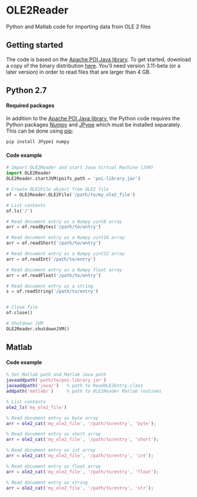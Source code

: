 OLE2Reader
==========

Python and Matlab code for importing data from OLE 2 files


Getting started
---------------
The code is based on the [Apache POI Java library](http://poi.apache.org). To get started, download a copy of the binary distribution [here](http://poi.apache.org/download.html). You'll need version 3.11-beta (or a later version) in order to read files that are larger than 4 GB.


Python 2.7
---------------

#### Required packages
In addition to the [Apache POI Java library](http://poi.apache.org), the Python code requires the Python packages [Numpy](http://www.numpy.org) and [JPype](https://github.com/originell/jpype) which must be installed separately. This can be done using [pip](https://github.com/pypa/pip):

```bash
pip install JPype1 numpy
```

#### Code example
```python
# Import OLE2Reader and start Java Virtual Machine (JVM)
import OLE2Reader
OLE2Reader.startJVM(poifs_path = 'poi-library.jar')

# Create OLE2File object from OLE2 file
of = OLE2Reader.OLE2File('/path/to/my_ole2_file')

# List contents
of.ls('/')    

# Read document entry as a Numpy uint8 array
arr = of.readBytes('/path/to/entry')

# Read document entry as a Numpy uint16 array
arr = of.readShort('/path/to/entry')

# Read document entry as a Numpy uint32 array
arr = of.readInt('/path/to/entry')

# Read document entry as a Numpy float array
arr = of.readFloat('/path/to/entry')

# Read document entry as a string
s = of.readString('/path/to/entry')


# Close file
of.close()

# Shutdown JVM
OLE2Reader.shutdownJVM()
``` 


Matlab
---------------

#### Code example
```matlab
% Set Matlab path and Matlab Java path
javaaddpath('path/to/poi-library.jar')
javaaddpath('java/')   % path to ReadOLE2Entry.class
addpath('matlab/')     % path to OLE2Reader Matlab routines

% List contents
ole2_ls('my_ole2_file')

% Read document entry as byte array
arr = ole2_cat('my_ole2_file', '/path/to/entry', 'byte');

% Read document entry as short array
arr = ole2_cat('my_ole2_file', '/path/to/entry', 'short');

% Read document entry as int array
arr = ole2_cat('my_ole2_file', '/path/to/entry', 'int');

% Read document entry as float array
arr = ole2_cat('my_ole2_file', '/path/to/entry', 'float');

% Read document entry as string
arr = ole2_cat('my_ole2_file', '/path/to/entry', 'str');
```
